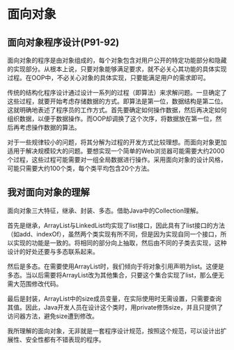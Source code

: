 # 面向对象

## 面向对象程序设计\(P91-92\)

面向对象的程序是由对象组成的，每个对象包含对用户公开的特定功能部分和隐藏的实现部分。从根本上说，只要对象能够满足要求，就不必关心其功能的具体实现过程。在OOP中，不必关心对象的具体实现，只要能满足用户的需求即可。

传统的结构化程序设计通过设计一系列的过程（即算法）来求解问题。一旦确定了这些过程，就要开始考虑存储数据的方式。即算法是第一位，数据结构是第二位。这就明确地表述了程序员的工作方式。首先要确定如何操作数据，然后再决定如何组织数据，以便于数据操作。而OOP却调换了这个次序，将数据放在第一位，然后再考虑操作数据的算法。

对于一些规律较小的问题，将其分解为过程的开发方式比较理想。而面向对象更加适用于解决规模较大的问题。要想实现一个简单的Web浏览器可能需要大约2000个过程，这些过程可能需要对一组全局数据进行操作。采用面向对象的设计风格，可能只需要大约100个类，每个类平均包含20个方法。

## 我对面向对象的理解

面向对象三大特征，继承、封装、多态。借助Java中的Collection理解。

首先是继承，ArrayList与LinkedList均实现了list接口，因此具有了list接口的方法（如add、indexOf），虽然两个类实现有所不同，但是因为实现自同一个接口，所以实现的功能是一致的。将相同的部分向上抽取，然后由不同的子类去实现，这种设计的好处还要与多态联系起来。

然后是多态。在需要使用ArrayList时，我们倾向于将对象引用声明为list。这便是多态。当以后需要将ArrayList改为其他集合，只要这个集合实现了list，那么便无需大范围修改代码。

最后是封装，ArrayList中的size成员变量，在实际使用时无需设置，只需要查询其值。因此，Java开发人员在设计这个类时，用private修饰size，并且只提供了访问器方法，避免size遭到修改。

我所理解的面向对象，无非就是一套程序设计规范，按照这个规范，可以设计出扩展性、安全性都有不错表现的程序。

